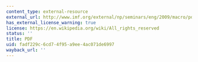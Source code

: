```yaml
---
content_type: external-resource
external_url: http://www.imf.org/external/np/seminars/eng/2009/macro/pdf/nk.pdf
has_external_license_warning: true
license: https://en.wikipedia.org/wiki/All_rights_reserved
status: ''
title: PDF
uid: fadf229c-6cd7-4f95-a9ee-4ac071de6997
wayback_url: ''
---
```

